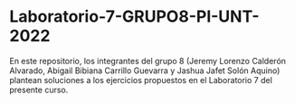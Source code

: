 # Laboratorio-7-GRUPO8-PI-UNT-2022
En este repositorio, los integrantes del grupo 8 (Jeremy Lorenzo Calderón Alvarado, Abigail Bibiana Carrillo Guevarra y Jashua Jafet Solón Aquino) plantean soluciones a los ejercicios propuestos en el Laboratorio 7 del presente curso.
